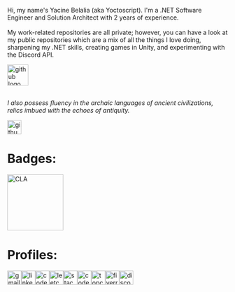 <p align="left">Hi, my name's Yacine Belalia (aka Yoctoscript). I'm a .NET Software Engineer and Solution Architect with 2 years of experience.<br><br>My work-related repositories are all private; however, you can have a look at my public repositories which are a mix of all the things I love doing, sharpening my .NET skills, creating games in Unity, and experimenting with the Discord API.</p>

<div align="left">
  <img src="https://skillicons.dev/icons?i=cs,dotnet,visualstudio,azure,unity,windows,github" height="48" alt="github logo"/>
</div>

<br>
<p><i>I also possess fluency in the archaic languages of ancient civilizations, relics imbued with the echoes of antiquity.</i></p>
<img src="https://skillicons.dev/icons?i=c,cpp" height="32" alt="github logo"/>

<h1>Badges:</h1>

<div align="left">
  <a href="https://www.credly.com/badges/aa790c20-fcca-41fc-b87a-f43c5fd12d09/public_url" target="_blank">
    <img src="https://raw.githubusercontent.com/yoctoscript/yoctoscript/main/Certifications/C_Certified_Associate_Programmer_Badge.png" width="128" height="128" alt="CLA"  />
  </a>
<div>

<h1>Profiles:</h1>


<div align="left">
  <a href="mailto:yacine.belalia.contact@gmail.com" target="_blank" style="text-decoration: none;"><img src="https://raw.githubusercontent.com/yoctoscript/yoctoscript/main/Icons/gmail.png" width="32" height="32" alt="gmail lolo"/></a><a href="https://www.linkedin.com/in/yacine-belalia/" target="_blank" style="text-decoration: none;"><img src="https://raw.githubusercontent.com/yoctoscript/yoctoscript/main/Icons/linkedin.png" width="32" height="32" alt="linkedin logo"/></a><a href="https://www.codewars.com/users/yoctoscript" target="_blank" style="text-decoration: none;"><img src="https://raw.githubusercontent.com/yoctoscript/yoctoscript/main/Icons/codewars.png" width="32" height="32" alt="codewars logo"/></a><a href="https://leetcode.com/yoctoscript/" target="_blank"><img src="https://raw.githubusercontent.com/yoctoscript/yoctoscript/main/Icons/leetcode.png" width="32" height="32" alt="leetcode logo"  /></a><a href="https://stackoverflow.com/users/24273194/yoctoscript" target="_blank"><img src="https://raw.githubusercontent.com/yoctoscript/yoctoscript/main/Icons/stackoverflow.png" width="32" height="32" alt="stackoverflow logo"  /></a><a href="https://www.codechef.com/users/yoctoscript" target="_blank"><img src="https://raw.githubusercontent.com/yoctoscript/yoctoscript/main/Icons/codechef.png" width="32" height="32" alt="codechef logo"/></a><a href="https://profiles.topcoder.com/yoctoscript" target="_blank"><img src="https://raw.githubusercontent.com/yoctoscript/yoctoscript/main/Icons/topcoder.png" width="32" height="32" alt="topcoder logo"  /></a><a href="https://www.fiverr.com/s/g7wd69" target="_blank"><img src="https://raw.githubusercontent.com/yoctoscript/yoctoscript/main/Icons/fiverr.png" width="32" height="32" alt="fiverr logo"  /></a><a href="discordapp.com/users/1007752311449333811" target="_blank"><img src="https://raw.githubusercontent.com/yoctoscript/yoctoscript/main/Icons/discord.png" width="32" height="32" alt="discord logo" /></a>
</div>

###